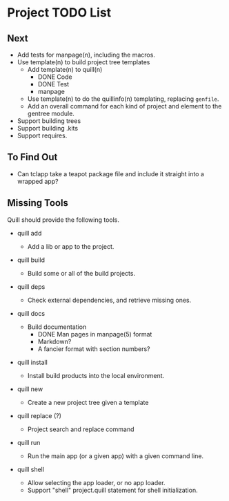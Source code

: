# Project TODO List

## Next

* Add tests for manpage(n), including the macros.
* Use template(n) to build project tree templates
  * Add template(n) to quill(n)
    * DONE Code
    * DONE Test
    * manpage
  * Use template(n) to do the quillinfo(n) templating, replacing
    `genfile`.
  * Add an overall command for each kind of project and element
    to the gentree module.
* Support building trees
* Support building .kits
* Support requires.

## To Find Out

* Can tclapp take a teapot package file and include it straight into a
  wrapped app?

## Missing Tools

Quill should provide the following tools.

* quill add
  * Add a lib or app to the project.

* quill build
  * Build some or all of the build projects.

* quill deps
  * Check external dependencies, and retrieve missing ones.

* quill docs
  * Build documentation
    * DONE Man pages in manpage(5) format
    * Markdown?
    * A fancier format with section numbers?

* quill install
  * Install build products into the local environment.

* quill new
  * Create a new project tree given a template

* quill replace (?)
  * Project search and replace command

* quill run
  * Run the main app (or a given app) with a given command line.

* quill shell
  * Allow selecting the app loader, or no app loader.
  * Support "shell" project.quill statement for shell initialization.
